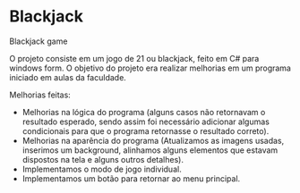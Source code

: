 # Blackjack
Blackjack game

O projeto consiste em um jogo de 21 ou blackjack, feito em C# para windows form.
O objetivo do projeto era realizar melhorias em um programa iniciado em aulas da faculdade.

Melhorias feitas:
- Melhorias na lógica do programa (alguns casos não retornavam o resultado esperado, sendo assim foi necessário adicionar algumas condicionais para que o programa retornasse o resultado correto).
- Melhorias na aparência do programa (Atualizamos as imagens usadas, inserimos um background, alinhamos alguns elementos que estavam dispostos na tela e alguns outros detalhes).
- Implementamos o modo de jogo individual.
- Implementamos um botão para retornar ao menu principal.
